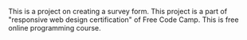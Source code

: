 This is a project on creating a survey form. This project is a part of "responsive web design certification" of Free Code Camp. This is free online programming course.